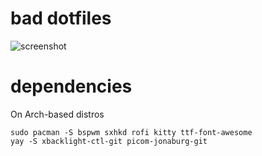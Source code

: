 # bad dotfiles

![screenshot](https://raw.githubusercontent.com/rogerpanza/bad-dotfiles/main/screenshot.png "screenshot")

# dependencies
On Arch-based distros
```
sudo pacman -S bspwm sxhkd rofi kitty ttf-font-awesome 
yay -S xbacklight-ctl-git picom-jonaburg-git
```
